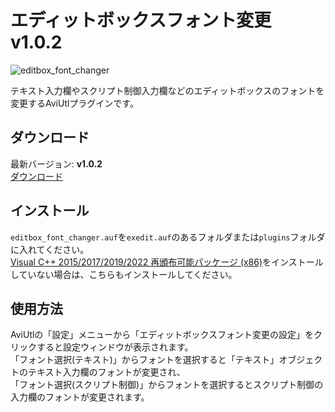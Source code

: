 # エディットボックスフォント変更 v1.0.2

![editbox_font_changer](https://user-images.githubusercontent.com/106879397/210025224-a212bf20-fb9c-4504-bb56-ff49c1f302cd.png)


テキスト入力欄やスクリプト制御入力欄などのエディットボックスのフォントを変更するAviUtlプラグインです。

## ダウンロード
最新バージョン: **v1.0.2**  
[ダウンロード](https://github.com/mimaraka/aviutl-plugin-editbox_font_changer/releases/latest)  


## インストール
`editbox_font_changer.auf`を`exedit.auf`のあるフォルダまたは`plugins`フォルダに入れてください。  
[Visual C++ 2015/2017/2019/2022 再頒布可能パッケージ (x86)](https://aka.ms/vs/17/release/vc_redist.x86.exe)をインストールしていない場合は、こちらもインストールしてください。 


## 使用方法
AviUtlの「設定」メニューから「エディットボックスフォント変更の設定」をクリックすると設定ウィンドウが表示されます。  
「フォント選択(テキスト)」からフォントを選択すると「テキスト」オブジェクトのテキスト入力欄のフォントが変更され、  
「フォント選択(スクリプト制御)」からフォントを選択するとスクリプト制御の入力欄のフォントが変更されます。
